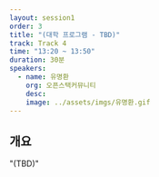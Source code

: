 ```yaml
---
layout: session1
order: 3
title: "(대학 프로그램 - TBD)"
track: Track 4
time: "13:20 ~ 13:50"
duration: 30분
speakers:
  - name: 유명환
    org: 오픈스택커뮤니티
    desc: 
    image: ../assets/imgs/유명환.gif
---
```


## 개요
"(TBD)"
